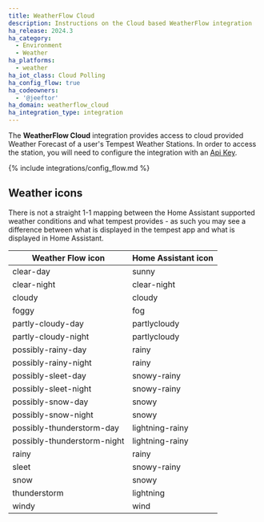 ```yaml
---
title: WeatherFlow Cloud
description: Instructions on the Cloud based WeatherFlow integration
ha_release: 2024.3
ha_category:
  - Environment
  - Weather
ha_platforms:
  - weather
ha_iot_class: Cloud Polling
ha_config_flow: true
ha_codeowners:
  - '@jeeftor'
ha_domain: weatherflow_cloud
ha_integration_type: integration
---
```


The **WeatherFlow Cloud** integration provides access to cloud provided Weather Forecast of a user's Tempest Weather Stations. In order to access the station, you will need to configure the integration with an [Api Key](https://weatherflow.github.io/Tempest/api/).

{% include integrations/config_flow.md %}


## Weather icons

There is not a straight 1-1 mapping between the Home Assistant supported weather conditions and what tempest provides - as such you may see a difference between what is displayed in the tempest app and what is displayed in Home Assistant.

| Weather Flow icon | Home Assistant icon |
|-------------------|----------------------|
| clear-day | sunny |
| clear-night | clear-night |
| cloudy | cloudy |
| foggy | fog |
| partly-cloudy-day | partlycloudy |
| partly-cloudy-night | partlycloudy |
| possibly-rainy-day | rainy |
| possibly-rainy-night | rainy |
| possibly-sleet-day | snowy-rainy |
| possibly-sleet-night | snowy-rainy |
| possibly-snow-day | snowy |
| possibly-snow-night | snowy |
| possibly-thunderstorm-day | lightning-rainy |
| possibly-thunderstorm-night | lightning-rainy |
| rainy | rainy |
| sleet | snowy-rainy |
| snow | snowy |
| thunderstorm | lightning |
| windy | wind |

